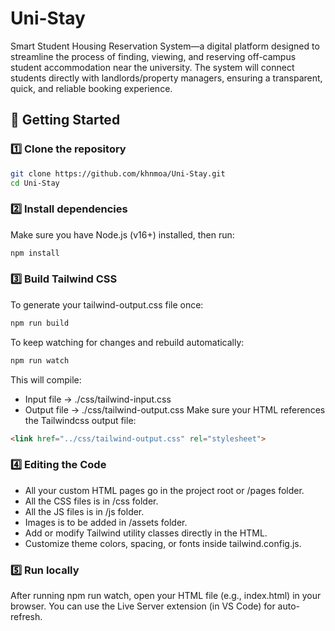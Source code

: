 # Uni-Stay
Smart Student Housing Reservation System—a digital platform designed to streamline the process of finding, viewing, and reserving off-campus student accommodation near the university. The system will connect students directly with landlords/property managers, ensuring a transparent, quick, and reliable booking experience.

## 🚀 Getting Started
### 1️⃣ Clone the repository
```bash
git clone https://github.com/khnmoa/Uni-Stay.git
cd Uni-Stay
```
### 2️⃣ Install dependencies
Make sure you have Node.js (v16+) installed, then run:
```bash
npm install
```
### 3️⃣ Build Tailwind CSS
To generate your tailwind-output.css file once:
```bash
npm run build
```
To keep watching for changes and rebuild automatically:
```bash
npm run watch
```
This will compile:
- Input file → ./css/tailwind-input.css
- Output file → ./css/tailwind-output.css
Make sure your HTML references the Tailwindcss output file:
```html
<link href="../css/tailwind-output.css" rel="stylesheet">
```
### 4️⃣ Editing the Code
- All your custom HTML pages go in the project root or /pages folder.
- All the CSS files is in /css folder.
- All the JS files is in /js folder.
- Images is to be added in /assets folder.
- Add or modify Tailwind utility classes directly in the HTML.
- Customize theme colors, spacing, or fonts inside tailwind.config.js.

### 5️⃣ Run locally
After running npm run watch, open your HTML file (e.g., index.html) in your browser.
You can use the Live Server extension (in VS Code) for auto-refresh.